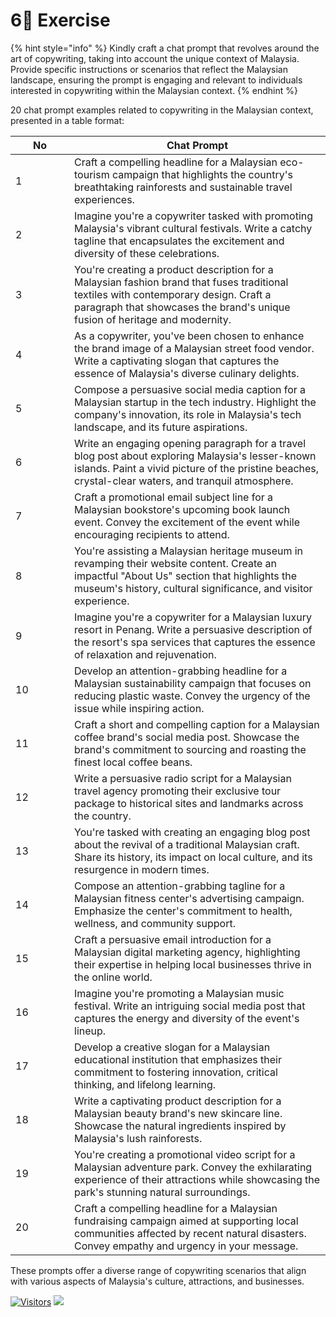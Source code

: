 # 6⃣ Exercise

{% hint style="info" %}
Kindly craft a chat prompt that revolves around the art of copywriting, taking into account the unique context of Malaysia. Provide specific instructions or scenarios that reflect the Malaysian landscape, ensuring the prompt is engaging and relevant to individuals interested in copywriting within the Malaysian context.
{% endhint %}

20 chat prompt examples related to copywriting in the Malaysian context, presented in a table format:

<table><thead><tr><th width="78.01459854014598">No</th><th>Chat Prompt</th></tr></thead><tbody><tr><td>1</td><td>Craft a compelling headline for a Malaysian eco-tourism campaign that highlights the country's breathtaking rainforests and sustainable travel experiences.</td></tr><tr><td>2</td><td>Imagine you're a copywriter tasked with promoting Malaysia's vibrant cultural festivals. Write a catchy tagline that encapsulates the excitement and diversity of these celebrations.</td></tr><tr><td>3</td><td>You're creating a product description for a Malaysian fashion brand that fuses traditional textiles with contemporary design. Craft a paragraph that showcases the brand's unique fusion of heritage and modernity.</td></tr><tr><td>4</td><td>As a copywriter, you've been chosen to enhance the brand image of a Malaysian street food vendor. Write a captivating slogan that captures the essence of Malaysia's diverse culinary delights.</td></tr><tr><td>5</td><td>Compose a persuasive social media caption for a Malaysian startup in the tech industry. Highlight the company's innovation, its role in Malaysia's tech landscape, and its future aspirations.</td></tr><tr><td>6</td><td>Write an engaging opening paragraph for a travel blog post about exploring Malaysia's lesser-known islands. Paint a vivid picture of the pristine beaches, crystal-clear waters, and tranquil atmosphere.</td></tr><tr><td>7</td><td>Craft a promotional email subject line for a Malaysian bookstore's upcoming book launch event. Convey the excitement of the event while encouraging recipients to attend.</td></tr><tr><td>8</td><td>You're assisting a Malaysian heritage museum in revamping their website content. Create an impactful "About Us" section that highlights the museum's history, cultural significance, and visitor experience.</td></tr><tr><td>9</td><td>Imagine you're a copywriter for a Malaysian luxury resort in Penang. Write a persuasive description of the resort's spa services that captures the essence of relaxation and rejuvenation.</td></tr><tr><td>10</td><td>Develop an attention-grabbing headline for a Malaysian sustainability campaign that focuses on reducing plastic waste. Convey the urgency of the issue while inspiring action.</td></tr><tr><td>11</td><td>Craft a short and compelling caption for a Malaysian coffee brand's social media post. Showcase the brand's commitment to sourcing and roasting the finest local coffee beans.</td></tr><tr><td>12</td><td>Write a persuasive radio script for a Malaysian travel agency promoting their exclusive tour package to historical sites and landmarks across the country.</td></tr><tr><td>13</td><td>You're tasked with creating an engaging blog post about the revival of a traditional Malaysian craft. Share its history, its impact on local culture, and its resurgence in modern times.</td></tr><tr><td>14</td><td>Compose an attention-grabbing tagline for a Malaysian fitness center's advertising campaign. Emphasize the center's commitment to health, wellness, and community support.</td></tr><tr><td>15</td><td>Craft a persuasive email introduction for a Malaysian digital marketing agency, highlighting their expertise in helping local businesses thrive in the online world.</td></tr><tr><td>16</td><td>Imagine you're promoting a Malaysian music festival. Write an intriguing social media post that captures the energy and diversity of the event's lineup.</td></tr><tr><td>17</td><td>Develop a creative slogan for a Malaysian educational institution that emphasizes their commitment to fostering innovation, critical thinking, and lifelong learning.</td></tr><tr><td>18</td><td>Write a captivating product description for a Malaysian beauty brand's new skincare line. Showcase the natural ingredients inspired by Malaysia's lush rainforests.</td></tr><tr><td>19</td><td>You're creating a promotional video script for a Malaysian adventure park. Convey the exhilarating experience of their attractions while showcasing the park's stunning natural surroundings.</td></tr><tr><td>20</td><td>Craft a compelling headline for a Malaysian fundraising campaign aimed at supporting local communities affected by recent natural disasters. Convey empathy and urgency in your message.</td></tr></tbody></table>

These prompts offer a diverse range of copywriting scenarios that align with various aspects of Malaysia's culture, attractions, and businesses.

[![Visitors](https://api.visitorbadge.io/api/visitors?path=https%3A%2F%2Fgithub.com%2Fdrshahizan\&labelColor=%23697689\&countColor=%23555555\&style=plastic)](https://visitorbadge.io/status?path=https%3A%2F%2Fgithub.com%2Fdrshahizan) ![](https://hit.yhype.me/github/profile?user\_id=81284918)
